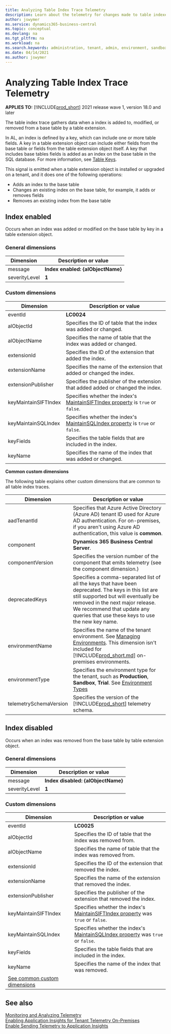 ```yaml
---
title: Analyzing Table Index Trace Telemetry
description: Learn about the telemetry for changes made to table indexes  
author: jswymer
ms.service: dynamics365-business-central
ms.topic: conceptual
ms.devlang: na
ms.tgt_pltfrm: na
ms.workload: na
ms.search.keywords: administration, tenant, admin, environment, sandbox, telemetry, table keys, indexes, keys, indexes
ms.date: 04/14/2021
ms.author: jswymer
---
```


# Analyzing Table Index Trace Telemetry

**APPLIES TO:** [!INCLUDE[prod_short](../includes/prod_short.md)] 2021 release wave 1, version 18.0 and later

The table index trace gathers data when a index is added to, modified, or removed from a base table by a table extension.  

In AL, an index is defined by a key, which can include one or more table fields. A key in a table extension object can include either fields from the base table or fields from the table extension object itself. A key that includes base tables fields is added as an index on the base table in the SQL database. For more information, see [Table Keys](../developer/devenv-table-keys.md).

This signal is emitted when a table extension object is installed or upgraded on a tenant, and it does one of the following operations:

- Adds an index to the base table
- Changes an existing index on the base table, for example, it adds or removes fields
- Removes an existing index from the base table

## <a name="enabled"></a>Index enabled 

Occurs when an index was added or modified on the base table by key in a table extension object.

### General dimensions

|Dimension|Description or value|
|---------|-----|
|message|**Index enabled: {alObjectName}**|
|severityLevel|**1**|

### Custom dimensions

|Dimension|Description or value|
|---------|-----|
|eventId|**LC0024**|
|alObjectId|Specifies the ID of table that the index was added or changed.|
|alObjectName|Specifies the name of table that the index was added or changed.|
|extensionId|Specifies the ID of the extension that added the index.|
|extensionName|Specifies the name of the extension that added or changed the index.|
|extensionPublisher|Specifies the publisher of the extension that added added or changed the index.|
|keyMaintainSIFTIndex|Specifies whether the index's [MaintainSIFTIndex property](../developer/properties/devenv-maintainsiftindex-property.md) is  `true` or `false`.  |
|keyMaintainSQLIndex|Specifies whether the index's [MaintainSQLIndex property](../developer/properties/devenv-maintainsqlindex-property.md) is  `true` or `false`.  ||
|keyFields|Specifies the table fields that are included in the index.|
|keyName|Specifies the name of the index that was added or changed.|

<a name="other"></a>**Common custom dimensions**

The following table explains other custom dimensions that are common to all table index traces. 

|Dimension|Description or value|
|---------|-----|
|aadTenantId|Specifies that Azure Active Directory (Azure AD) tenant ID used for Azure AD authentication. For on-premises, if you aren't using Azure AD authentication, this value is **common**. |
|component|**Dynamics 365 Business Central Server**.|
|componentVersion|Specifies the version number of the component that emits telemetry (see the component dimension.)|
|deprecatedKeys|Specifies a comma-separated list of all the keys that have been deprecated. The keys in this list are still supported but will eventually be removed in the next major release. We recommend that update any queries that use these keys to use the new key name.|
|environmentName|Specifies the name of the tenant environment. See [Managing Environments](tenant-admin-center-environments.md). This dimension isn't included for [!INCLUDE[prod_short.md](../includes/prod_short.md)] on-premises environments.|
|environmentType|Specifies the environment type for the tenant, such as **Production**, **Sandbox**, **Trial**. See [Environment Types](tenant-admin-center-environments.md#types-of-environments)|
|telemetrySchemaVersion|Specifies the version of the [!INCLUDE[prod_short](../developer/includes/prod_short.md)] telemetry schema.|


<!--
{"extensionVersion":"1.0.0.0","Telemetry schema version":"0.1","telemetrySchemaVersion":"0.1","extensionPublisher":"Default publisher","Component version":"18.0.22893.23353","Extension version":"1.0.0.0","componentVersion":"18.0.22893.23353","Environment type":"Production","Extension App Id":"dac46aa2-3007-49d1-93c1-80d337c173e6","environmentType":"Production","deprecatedKeys":"Extension name, Extension App Id, Extension version, Telemetry schema version, Component, Component version, Telemetry schema version, AadTenantId, Environment name, Environment type","Extension name":"bc-index5","extensionName":"bc-index5","alObjectName":"MyBaseTable","AadTenantId":"common","aadTenantId":"common","extensionId":"dac46aa2-3007-49d1-93c1-80d337c173e6","alObjectId":"50120","component":"Dynamics 365 Business Central Server","Component":"Dynamics 365 Business Central Server","eventId":"LC0024","keyMaintainSQLIndex":"True","keyName":"Key2","keyMaintainSIFTIndex":"False","keyFields":"MyBaseField1, MyBaseField2"}

-->

## <a name="disabled"></a>Index disabled

Occurs when an index was removed from the base table by table extension object.

### General dimensions

|Dimension|Description or value|
|---------|-----|
|message|**Index disabled: {alObjectName}**|
|severityLevel|**1**|

### Custom dimensions

|Dimension|Description or value|
|---------|--------------------|
|eventId|**LC0025**|
|alObjectId|Specifies the ID of table that the index was removed from.|
|alObjectName|Specifies the name of table that the index was removed from.|
|extensionId|Specifies the ID of the extension that removed the index.|
|extensionName|Specifies the name of the extension that removed the index.|
|extensionPublisher|Specifies the publisher of the extension that removed the index.|
|keyMaintainSIFTIndex|Specifies whether the index's [MaintainSIFTIndex property](../developer/properties/devenv-maintainsiftindex-property.md) was `true` or `false`.  |
|keyMaintainSQLIndex|Specifies whether the index's [MaintainSQLIndex property](../developer/properties/devenv-maintainsqlindex-property.md) was  `true` or `false`.  ||
|keyFields|Specifies the table fields that are included in the index.|
|keyName|Specifies the name of the index that was removed. |
|[See common custom dimensions](#other)||

<!--
{"extensionVersion":"1.0.0.0","Telemetry schema version":"0.1","telemetrySchemaVersion":"0.1","extensionPublisher":"Default publisher","Component version":"18.0.22893.23353","Extension version":"1.0.0.0","Environment type":"Production","componentVersion":"18.0.22893.23353","Extension App Id":"dac46aa2-3007-49d1-93c1-80d337c173e6","environmentType":"Production","deprecatedKeys":"Extension name, Extension App Id, Extension version, Telemetry schema version, Component, Component version, Telemetry schema version, AadTenantId, Environment name, Environment type","Extension name":"bc-index5","extensionName":"bc-index5","alObjectName":"MyBaseTable","aadTenantId":"common","AadTenantId":"common","extensionId":"dac46aa2-3007-49d1-93c1-80d337c173e6","Component":"Dynamics 365 Business Central Server","alObjectId":"50120","component":"Dynamics 365 Business Central Server","eventId":"LC0025","keyMaintainSIFTIndex":"False","keyMaintainSQLIndex":"True","keyFields":"MyBaseField1, MyBaseField2","keyName":"Key2"}

-->
## See also

[Monitoring and Analyzing Telemetry](telemetry-overview.md)  
[Enabling Application Insights for Tenant Telemetry On-Premises](telemetry-enable-application-insights.md)  
[Enable Sending Telemetry to Application Insights](tenant-admin-center-telemetry.md#appinsights)  
